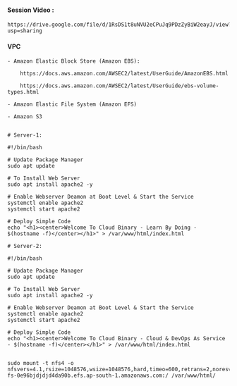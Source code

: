 #### Session Video :
    https://drive.google.com/file/d/1RsDS1t8uNVU2eCPuJq9PDzZyBiW2eayJ/view?usp=sharing    

#### VPC 

    - Amazon Elastic Block Store (Amazon EBS):
        
        https://docs.aws.amazon.com/AWSEC2/latest/UserGuide/AmazonEBS.html

        https://docs.aws.amazon.com/AWSEC2/latest/UserGuide/ebs-volume-types.html
    
    - Amazon Elastic File System (Amazon EFS)

    - Amazon S3

```

# Server-1:

#!/bin/bash

# Update Package Manager
sudo apt update

# To Install Web Server 
sudo apt install apache2 -y 

# Enable Webserver Deamon at Boot Level & Start the Service 
systemctl enable apache2
systemctl start apache2

# Deploy Simple Code 
echo "<h1><center>Welcome To Cloud Binary - Learn By Doing - $(hostname -f)</center></h1>" > /var/www/html/index.html

# Server-2:

#!/bin/bash

# Update Package Manager
sudo apt update

# To Install Web Server 
sudo apt install apache2 -y 

# Enable Webserver Deamon at Boot Level & Start the Service 
systemctl enable apache2
systemctl start apache2

# Deploy Simple Code 
echo "<h1><center>Welcome To Cloud Binary - Cloud & DevOps As Service - $(hostname -f)</center></h1>" > /var/www/html/index.html


sudo mount -t nfs4 -o nfsvers=4.1,rsize=1048576,wsize=1048576,hard,timeo=600,retrans=2,noresvport fs-0e96bjdjdjd4da90b.efs.ap-south-1.amazonaws.com:/ /var/www/html/
```

